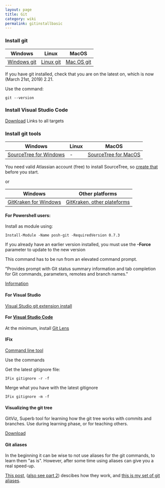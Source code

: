 ```yaml
---
layout: page
title: Git
category: wiki
permalink: gitinstallbasic
---
```




### Install git

| Windows | Linux | MacOS |
|----|----|----|
| [Windows git](https://git-scm.com/download/win) | [Linux git](https://git-scm.com/download/linux) |[ Mac OS git](https://git-scm.com/download/mac) |

If you have git installed, check that you are on the latest on, which is now (March 21st, 2019) 2.21.

Use the command:
```
git --version
```



### Install Visual Studio Code

[Download](https://code.visualstudio.com/download)   Links to all targets

### Install git tools

| Windows | Linux | MacOS |
|----|----|----|
| [SourceTree for Windows](https://product-downloads.atlassian.com/software/sourcetree/windows/ga/SourceTreeSetup-3.0.17.exe?_ga=2.247612480.698735789.1553020656-1415669506.1553020656) | - | [SourceTree for MacOS](https://product-downloads.atlassian.com/software/sourcetree/ga/Sourcetree_3.1.1_213.zip?_ga=2.247612480.698735789.1553020656-1415669506.1553020656) |

You need  valid Atlassian account (free) to install SourceTree, so [create that](https://id.atlassian.com/signup?continue=https%3A%2F%2Fwww.atlassian.com%2F&_ga=2.245448324.1237112649.1553187915-1756222521.1553187915) before you start.

or

| Windows | Other platforms |
|----|----|
| [GitKraken for Windows](https://www.gitkraken.com/download/windows64) | [GitKraken, other plateforms](https://www.gitkraken.com/download) |

#### For Powershell users:
Install as module using:
``` 
Install-Module -Name posh-git -RequiredVersion 0.7.3  
```
If you already have an earlier version installed, you must use the **-Force** parameter to update to the new version

This command has to be run from an elevated command prompt.

"Provides prompt with Git status summary information and tab completion for Git commands, parameters, remotes and branch names."

[Information](https://www.powershellgallery.com/packages/posh-git/0.7.3) 


#### For Visual Studio

[Visual Studio git extension install](gitinstall)

#### For [Visual Studio Code](https://code.visualstudio.com/download)

At the minimum, install [Git Lens](https://marketplace.visualstudio.com/items?itemName=eamodio.gitlens)


#### IFix

[Command line tool](https://marketplace.visualstudio.com/items?itemName=OsirisTerje.IFix)

Use the commands

Get the latest gitignore file:
```
IFix gitignore -r -f
```

Merge what you have with the latest gitignore
```
IFix gitignore -m -f
```


#### Visualizing the git tree

GitViz, Superb tool for learning how the git tree works with commits and branches. Use during learning phase, or for teaching others. 

[Download](https://github.com/Readify/GitViz/releases)

#### Git aliases

In the beginning it can be wise to not use aliases for the git commands, to learn them "as is".  However, after some time using aliases can give you a real speed-up. 

[This post](http://hermit.no/visual-studio-and-vsts-git-extend-the-git-command-line-to-speed-up-your-workflow-part-1/), ([also see part 2](http://hermit.no/visual-studio-and-azure-devops-git-extend-the-git-command-line-with-server-commands-part-2/)) descibes how they work, and [this is my set of git aliases](https://gist.githubusercontent.com/OsirisTerje/e9d06c627405f576e6ebf85e2c09f3c4/raw/f34398cbe3eccccbfd5d58df3c4541f99ea47b84/GitAliases).
